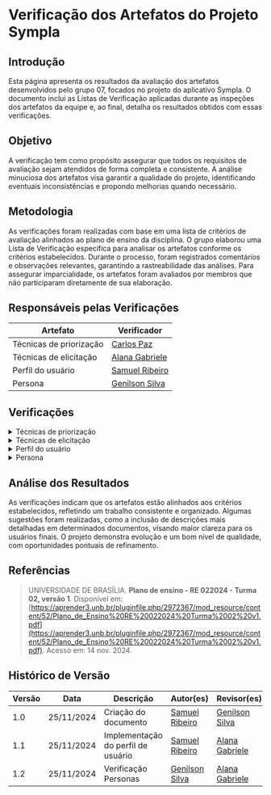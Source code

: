 # Verificação dos Artefatos do Projeto Sympla  

## Introdução  

Esta página apresenta os resultados da avaliação dos artefatos desenvolvidos pelo grupo 07, focados no projeto do aplicativo Sympla. O documento inclui as Listas de Verificação aplicadas durante as inspeções dos artefatos da equipe e, ao final, detalha os resultados obtidos com essas verificações.  

## Objetivo  

A verificação tem como propósito assegurar que todos os requisitos de avaliação sejam atendidos de forma completa e consistente. A análise minuciosa dos artefatos visa garantir a qualidade do projeto, identificando eventuais inconsistências e propondo melhorias quando necessário.  

## Metodologia  

As verificações foram realizadas com base em uma lista de critérios de avaliação alinhados ao plano de ensino da disciplina. O grupo elaborou uma Lista de Verificação específica para analisar os artefatos conforme os critérios estabelecidos. Durante o processo, foram registrados comentários e observações relevantes, garantindo a rastreabilidade das análises. Para assegurar imparcialidade, os artefatos foram avaliados por membros que não participaram diretamente de sua elaboração.  

## Responsáveis pelas Verificações  

| Artefato                | Verificador                                        |  
| ----------------------- | -------------------------------------------------- |  
| Técnicas de priorização | [Carlos Paz](https://github.com/dudupaz)           |  
| Técnicas de elicitação  | [Alana Gabriele](https://github.com/alanagabriele) |  
| Perfil do usuário       | [Samuel Ribeiro](https://github.com/SamuelRicosta) |  
| Persona                 | [Genilson Silva](https://github.com/GenilsonJrs)   |  

## Verificações  

<details>
  <summary>Técnicas de priorização</summary>

  <!-- Técnicas de priorização  -->
  <h2>Lista de Verificação</h2>

  <div style="text-align: center;">
    <p><strong>Tabela 1: Lista de Verificação de Técnicas de Priorização</strong></p>
  </div>

<table border="1">
  <tr>
    <th>Número</th>
    <th>Critério</th>
    <th>Avaliação</th>
    <th>Fonte</th>
  </tr>
  <tr>
    <td>1</td>
    <td>O processo de priorização contou com a participação ativa do cliente ou da persona do projeto?</td>
    <td>Sim</td>
    <td><span style="color: black;">Adaptado de:</span><a href="https://github.com/Requisitos-de-Software/2024.2-Bluesky/blob/main/docs/verificação/Grupo7/imagens/etapa2/image1.png?raw=true"> Plano de ensino - RE 022024 - Turma 02, versão 1</a></td>
  </tr>
  <tr>
    <td>2</td>
    <td>Foram utilizadas pelo menos duas técnicas de priorização distintas, como MOSCOW, 100 dólares, First Things First, ROI, QFD ou outras técnicas reconhecidas?</td>
    <td>Sim</td>
    <td><span style="color: black;">Adaptado de:</span><a href="https://github.com/Requisitos-de-Software/2024.2-Bluesky/blob/main/docs/verificação/Grupo7/imagens/etapa2/image2.png?raw?true"> Plano de ensino - RE 022024 - Turma 02, versão 1</td>
  </tr>
  <tr>
    <td>3</td>
    <td>A técnica de MoSCOW ou 100 dólares foi aplicada apenas após a utilização de outras duas técnicas de priorização no projeto?</td>
    <td>Sim</td>
    <td><span style="color: black;">Adaptado de:</span><a href="https://github.com/Requisitos-de-Software/2024.2-Bluesky/blob/main/docs/verificação/Grupo7/imagens/etapa2/image3.png?raw=true"> Plano de ensino - RE 022024 - Turma 02, versão 1</td>
  </tr>
  <tr>
    <td>4</td>
    <td>A atividade de priorização foi registrada por meio de gravações ou outros registros adequados?</td>
    <td>Sim</td>
    <td><span style="color: black;">Adaptado de:</span><a href="https://github.com/Requisitos-de-Software/2024.2-Bluesky/blob/main/docs/verificação/Grupo7/imagens/etapa2/image4.png?raw=true"> Plano de ensino - RE 022024 - Turma 02, versão 1</td>
  </tr>
  <tr>
    <td>5</td>
    <td>Todas as páginas de priorização apresentam introdução, metodologia e referências?</td>
    <td>Sim</td>
    <td>Diretriz metodológica utilizada no projeto</td>
  </tr>
  <tr>
    <td>6</td>
    <td>Todas as páginas do documento incluem um histórico de versões padronizado, com os nomes do autor e do revisor?</td>
    <td>Sim</td>
    <td>Diretriz metodológica utilizada no projeto</td>
  </tr>
</table>

<h2>Verificação</h2>
<p>Nenhum problema foi encontrado de acordo com a lista de verificação aplicada.</p>

<h2>Sugestões</h2>
<p>Nenhuma sugestão a ser apontada.</p>

<h2>Gravação</h2>
<p>O vídeo pode ser visto direto no <a href="https://www.youtube.com/watch?v=5pi_p0FsLLo">YouTube.</a></p>

<div style="text-align: center;">
  <p>Vídeo 4 - Verificação de Técnicas de Priorização</p>
</div>

<iframe width="560" height="315" src="https://www.youtube.com/embed/5pi_p0FsLLo?si=2IvyD9VaAv-1VGng" title="YouTube video player" frameborder="0" allow="accelerometer; autoplay; clipboard-write; encrypted-media; gyroscope; picture-in-picture; web-share" referrerpolicy="strict-origin-when-cross-origin" allowfullscreen></iframe>

<p style="text-align: center; font-size: 14px;">
    Autor: <a href="https://github.com/dudupaz" target="_blank">Carlos Eduardo</a>
</p>
</details>

<details>  
  <summary>Técnicas de elicitação</summary>  
  <!-- Detalhes sobre as verificações -->  
</details>  

<details>  
  <summary>Perfil do usuário</summary>  
  <h2>Lista de Verificação</h2>

    <div style="text-align: center;">
    <p><strong>Tabela 3: Lista de Verificação</strong></p>
  </div>

  <table border="1">
    <tr>
        <th>Id</th>
        <th>Descrição</th>
        <th>Resposta</th>
        <th>Versão, Data e Hora da Avaliação</th>
        <th>Fonte</th>
    </tr>
    <tr>
        <td>01</td>
        <td>O Perfil do Usuário inclui a faixa etária (criança, jovem, adulto, terceira idade, etc.)?</td>
        <td>Sim</td>
        <td>versão 1.0, 24/11</td>
        <td><a href="https://github.com/Requisitos-de-Software/2024.2-Threads/blob/main/docs/verifica%C3%A7%C3%A3o/Grupo7/imagens/imgTabela/Captura%20de%20tela%202024-11-24%20205414.jpg">Fonte</a></td>
    </tr>
    </tr>
    <tr>
        <td>02</td>
        <td>O Perfil do Usuário contém informações sobre a experiência (iniciante, leigo, especializado)?</td>
        <td>Sim</td>
        <td>versão 1.0, 24/11</td>
        <td><a href="https://github.com/Requisitos-de-Software/2024.2-Threads/blob/main/docs/verifica%C3%A7%C3%A3o/Grupo7/imagens/imgTabela/Captura%20de%20tela%202024-11-24%20205414.jpg">Fonte</a></td>
    </tr>
    </tr>
    <tr>
        <td>03</td>
        <td>O Perfil do Usuário apresenta informações sobre atitudes (tecnófilos, tecnófobos)?</td>
        <td>Sim</td>
        <td>versão 1.0, 24/11</td>
        <td><a href="https://github.com/Requisitos-de-Software/2024.2-Threads/blob/main/docs/verifica%C3%A7%C3%A3o/Grupo7/imagens/imgTabela/Captura%20de%20tela%202024-11-24%20205414.jpg">Fonte</a></td>
    </tr>
    </tr>
    <tr>
        <td>04</td>
        <td>O perfil do usuário fornece dados sobre as tarefas principais?</td>
        <td>Sim</td>
        <td>versão 1.0, 24/11</td>
        <td><a href="https://github.com/Requisitos-de-Software/2024.2-Threads/blob/main/docs/verifica%C3%A7%C3%A3o/Grupo7/imagens/imgTabela/Captura%20de%20tela%202024-11-24%20205414.jpg">Fonte</a></td>
    </tr>
  </table>

  <p style="text-align: center; font-size: 14px;">
    Autor: <a href="https://github.com/SamuelRicosta" target="_blank">Samuel Ribeiro</a>
  </p>

  <h2>Verificação de Personas</h2>

<h2>Problemas</h2>
Nenhum problema foi encontrado de acordo com a lista de verificação aplicada.

<h2>Sugestões</h2>

Nenhuma sugestão a ser apontada.

<h2>Gravação</h2>

<p >O vídeo pode ser visto direto no <a href="https://www.youtube.com/embed/TmC2aY2rOKE?si=aGHwBcsJkksNhBa5">YouTube.</a></p>

<div style="text-align: center">
<p>Vídeo 3 - Verificação de Personas </p>
</div>

<iframe width="560" height="315" src="https://www.youtube.com/embed/TmC2aY2rOKE?si=aGHwBcsJkksNhBa5" title="YouTube video player" frameborder="0" allow="accelerometer; autoplay; clipboard-write; encrypted-media; gyroscope; picture-in-picture; web-share" referrerpolicy="strict-origin-when-cross-origin" allowfullscreen></iframe>

<p style="text-align: center; font-size: 14px;">
    Autor: <a href="https://github.com/SamuelRicosta" target="_blank">Samuel Ribeiro</a>
  </p>
</details>  

<details>  
    <summary>Persona</summary>

<!-- Personas  -->
<h2>Lista de Verificação</h2>

  <div style="text-align: center;">
    <p><strong>Tabela 4: Lista de Verificação de Personas</strong></p>
  </div>

<table border="1"> <tr> <th>Pergunta</th> <th>Descrição</th> <th>Verificação</th> <th>Versão</th> <th>Imagem de Referência</th> </tr> <tr> <td>As personas têm nome e sobrenome?</td> <td>Verificar se as personas possuem nome e sobrenome completos, permitindo identificá-las de forma única.</td> <td>Não</td> <td>v1.0 - 25/11</td> <td><a href="https://github.com/Requisitos-de-Software/2024.2-Threads/blob/main/docs/planejamento/imagens/ref1.png">BARBOSA, Simone D. J. et al. Interação Humano-Computador e Experiência do Usuário. 1. ed. Capítulo 8, item 8.2, p. 167.</a></td> </tr> <tr> <td>As personas têm objetivos relacionados ao produto?</td> <td>Verificar se as personas possuem objetivos claros e específicos em relação ao uso do produto, para garantir a adequação do design.</td> <td>Sim</td> <td>v1.0 - 25/11</td> <td><a href="https://github.com/Requisitos-de-Software/2024.2-Threads/blob/main/docs/planejamento/imagens/ref2.png">BARBOSA, Simone D. J. et al. Interação Humano-Computador e Experiência do Usuário. 1. ed. Capítulo 8, item 8.2, p. 168.</a></td> </tr> <tr> <td>As personas possuem especialidade?</td> <td>Verificar se as personas possuem uma especialidade ou área de atuação que define seu perfil de uso do produto.</td> <td>Não</td> <td>v1.0 - 25/11</td> <td><a href="https://github.com/Requisitos-de-Software/2024.2-Threads/blob/main/docs/planejamento/imagens/ref3.png">BARBOSA, Simone D. J. et al. Interação Humano-Computador e Experiência do Usuário. 1. ed. Capítulo 8, item 8.2, p. 168.</a></td> </tr> <tr> <td>Tem descrito o que as personas precisam?</td> <td>Verificar se as necessidades das personas estão claramente descritas para orientar o design do produto.</td> <td>Sim</td> <td>v1.0 - 25/11</td> <td><a href="https://github.com/Requisitos-de-Software/2024.2-Threads/blob/main/docs/planejamento/imagens/ref4.png">BARBOSA, Simone D. J. et al. Interação Humano-Computador e Experiência do Usuário. 1. ed. Capítulo 8, item 8.2, p. 168.</a></td> </tr> <tr> <td>O elenco de personas tem entre 3 e 12 personas distintas?</td> <td>Verificar se o número de personas está dentro do intervalo adequado (entre 3 e 12), garantindo diversidade de perfis sem sobrecarga de informações.</td> <td>Sim</td> <td>v1.0 - 25/11</td> <td><a href="https://github.com/Requisitos-de-Software/2024.2-Threads/blob/main/docs/planejamento/imagens/ref5.png">BARBOSA, Simone D. J. et al. Interação Humano-Computador e Experiência do Usuário. 1. ed. Capítulo 8, item 8.2, p. 169.</a></td> </tr> </table>

<p style="text-align: center; font-size: 14px;">
    Autor: <a href="https://github.com/GenilsonJrs" target="_blank">Genilson Silva</a>
  </p>

<h2>Verificação de Personas</h2>

<h2>Problemas</h2>
As personas não possuem sobrenome e nem especialidades.

<h2>Sugestões</h2>

Adicionar um sobrenome vinculado ao nome fictício das pesonas, tornando-as completa e autêntica, assim como a adição de especialidades.

<h2>Gravação</h2>

<p >O vídeo pode ser visto direto no <a href="https://www.youtube.com/watch?v=NBJYGwcDW6g">YouTube.</a></p>

<div style="text-align: center">
<p>Vídeo 4 - Verificação de Personas </p>
</div>

<iframe width="560" height="315" src="https://www.youtube.com/embed/NBJYGwcDW6g?si=j6xXnvGSvDrEQ5Yt" title="YouTube video player" frameborder="0" allow="accelerometer; autoplay; clipboard-write; encrypted-media; gyroscope; picture-in-picture; web-share" referrerpolicy="strict-origin-when-cross-origin" allowfullscreen></iframe>

<p style="text-align: center; font-size: 14px;">
    Autor: <a href="https://github.com/GenilsonJrs" target="_blank">Genilson Silva</a>
  </p>

</details>  

## Análise dos Resultados  

As verificações indicam que os artefatos estão alinhados aos critérios estabelecidos, refletindo um trabalho consistente e organizado. Algumas sugestões foram realizadas, como a inclusão de descrições mais detalhadas em determinados documentos, visando maior clareza para os usuários finais. O projeto demonstra evolução e um bom nível de qualidade, com oportunidades pontuais de refinamento.  

## Referências  

> UNIVERSIDADE DE BRASÍLIA. **Plano de ensino - RE 022024 - Turma 02, versão 1**. Disponível em: [https://aprender3.unb.br/pluginfile.php/2972367/mod_resource/content/52/Plano_de_Ensino%20RE%20022024%20Turma%2002%20v1.pdf](https://aprender3.unb.br/pluginfile.php/2972367/mod_resource/content/52/Plano_de_Ensino%20RE%20022024%20Turma%2002%20v1.pdf). Acesso em: 14 nov. 2024.  

## Histórico de Versão  

| **Versão** | **Data**   | **Descrição**          | **Autor(es)**                                      | **Revisor(es)**                                    |  
| ---------- | ---------- | ---------------------- | -------------------------------------------------- | -------------------------------------------------- |  
| 1.0        | 25/11/2024 | Criação do documento   | [Samuel Ribeiro](https://github.com/SamuelRicosta) | [Genilson Silva](https://github.com/GenilsonJrs)   |  
| 1.1        | 25/11/2024 | Implementação do perfil de usuário   | [Samuel Ribeiro](https://github.com/SamuelRicosta) | [Alana Gabriele](https://github.com/alanagabriele)   |  
| 1.2        | 25/11/2024 | Verificação Personas   | [Genilson Silva](https://github.com/GenilsonJrs) | [Alana Gabriele](https://github.com/alanagabriele)   |  